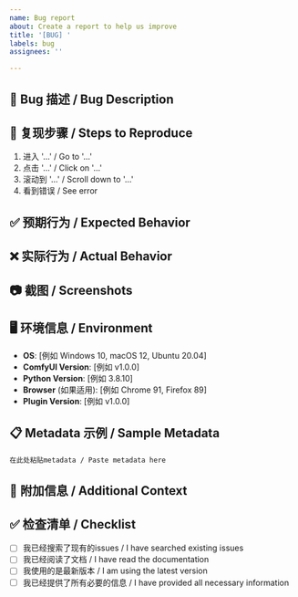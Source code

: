 ```yaml
---
name: Bug report
about: Create a report to help us improve
title: '[BUG] '
labels: bug
assignees: ''

---
```


## 🐛 Bug 描述 / Bug Description
<!-- 简洁清晰地描述这个bug是什么 / A clear and concise description of what the bug is -->

## 🔄 复现步骤 / Steps to Reproduce
1. 进入 '...' / Go to '...'
2. 点击 '...' / Click on '...'
3. 滚动到 '...' / Scroll down to '...'
4. 看到错误 / See error

## ✅ 预期行为 / Expected Behavior
<!-- 清楚简洁地描述您期望发生什么 / A clear and concise description of what you expected to happen -->

## ❌ 实际行为 / Actual Behavior
<!-- 清楚简洁地描述实际发生了什么 / A clear and concise description of what actually happened -->

## 📷 截图 / Screenshots
<!-- 如果适用，添加截图来帮助解释您的问题 / If applicable, add screenshots to help explain your problem -->

## 🖥️ 环境信息 / Environment
- **OS**: [例如 Windows 10, macOS 12, Ubuntu 20.04]
- **ComfyUI Version**: [例如 v1.0.0]
- **Python Version**: [例如 3.8.10]
- **Browser** (如果适用): [例如 Chrome 91, Firefox 89]
- **Plugin Version**: [例如 v1.0.0]

## 📋 Metadata 示例 / Sample Metadata
<!-- 如果与metadata解析相关，请提供导致问题的metadata示例 / If related to metadata parsing, provide the metadata that causes the issue -->

```
在此处粘贴metadata / Paste metadata here
```

## 📝 附加信息 / Additional Context
<!-- 添加任何其他有关问题的上下文 / Add any other context about the problem here -->

## ✅ 检查清单 / Checklist
- [ ] 我已经搜索了现有的issues / I have searched existing issues
- [ ] 我已经阅读了文档 / I have read the documentation
- [ ] 我使用的是最新版本 / I am using the latest version
- [ ] 我已经提供了所有必要的信息 / I have provided all necessary information